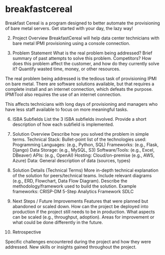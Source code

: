 # breakfastcereal
Breakfast Cereal is a program designed to better automate the provisioning of bare metal servers. Get started with your day, the lazy way!

2. Project Overview
BreakfastCereal will help data center technicians with bare metal IPMI provisioning using a console connection.

4. Problem Statement
What is the real problem being addressed?
Brief summary of past attempts to solve this problem. Competitors?
How does this problem affect the customer, and how do they currently solve it?
Quantify wasted time, money, or other resources.

The real problem being addressed is the tedious task of provisioning IPMI on bare metal. There are software solutions available, but that requires a complete install and an internet connection, which defeats the purpose. IPMITool also requires the use of an internet connection.

This affects technicians with long days of provisioning and managers who have less staff available to focus on more meaningful tasks.

6. ISBA Subfields
List the 3 ISBA subfields involved.
Provide a short description of how each subfield is implemented.

7. Solution Overview
Describe how you solved the problem in simple terms.
Technical Stack: Bullet-point list of the technologies used:
Programming Languages: (e.g., Python, SQL)
Frameworks: (e.g., Flask, Django)
Data Storage: (e.g., MySQL, S3)
Software/Tools: (e.g., Excel, DBeaver)
APIs: (e.g., OpenAI)
Hosting: Cloud/on-premise (e.g., AWS, Azure)
Data: General description of data (sources, types)

8. Solution Details (Technical Terms)
More in-depth technical explanation of the solution for peers/technical teams.
Include relevant diagrams (e.g., ERD, Flowchart, Data Flow Diagram).
Describe the methodology/framework used to build the solution. Example frameworks:
CRISP-DM
5-Step Analytics Framework
SDLC

9. Next Steps / Future Improvements
Features that were planned but abandoned or scaled down.
How can the project be deployed into production if the project still needs to be in production.
What aspects can be scaled (e.g., throughput, adoption).
Areas for improvement or what could be done differently in the future.
10. Retrospective

Specific challenges encountered during the project and how they were addressed.
New skills or insights gained throughout the project.
